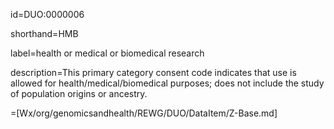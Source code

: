 id=DUO:0000006

shorthand=HMB

label=health or medical or biomedical research

description=This primary category consent code indicates that use is allowed for health/medical/biomedical purposes; does not include the study of population origins or ancestry.

=[Wx/org/genomicsandhealth/REWG/DUO/DataItem/Z-Base.md]
